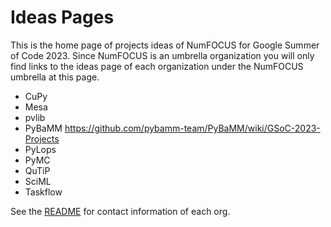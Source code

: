 # Ideas Pages

This is the home page of projects ideas of NumFOCUS for Google Summer of Code 2023.
Since NumFOCUS is an umbrella organization you will only find links to the ideas
page of each organization under the NumFOCUS umbrella at this page.

- CuPy
- Mesa
- pvlib
- PyBaMM https://github.com/pybamm-team/PyBaMM/wiki/GSoC-2023-Projects
- PyLops
- PyMC
- QuTiP
- SciML
- Taskflow

See the [README](https://github.com/numfocus/gsoc/blob/master/README.md#organizations-confirmed-under-numfocus-umbrella) for contact information of each org.
